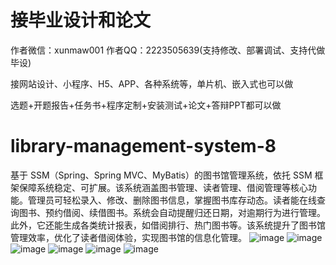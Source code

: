 # 接毕业设计和论文
作者微信：xunmaw001  作者QQ：2223505639(支持修改、部署调试、支持代做毕设)

接网站设计、小程序、H5、APP、各种系统等，单片机、嵌入式也可以做

选题+开题报告+任务书+程序定制+安装测试+论文+答辩PPT都可以做
# library-management-system-8
基于 SSM（Spring、Spring MVC、MyBatis）的图书馆管理系统，依托 SSM 框架保障系统稳定、可扩展。该系统涵盖图书管理、读者管理、借阅管理等核心功能。管理员可轻松录入、修改、删除图书信息，掌握图书库存动态。读者能在线查询图书、预约借阅、续借图书。系统会自动提醒归还日期，对逾期行为进行管理。此外，它还能生成各类统计报表，如借阅排行、热门图书等。该系统提升了图书馆管理效率，优化了读者借阅体验，实现图书馆的信息化管理。 
![image](https://github.com/user-attachments/assets/ea1cbc73-d296-4827-b070-8a069691e00c)
![image](https://github.com/user-attachments/assets/eb6b1b8a-b3fd-4680-afa3-d8fed9daf50a)
![image](https://github.com/user-attachments/assets/cf274167-11cc-41a4-85fe-79a3eaae157c)
![image](https://github.com/user-attachments/assets/b5a87ce4-8e96-46f8-8f29-32cc8a192900)
![image](https://github.com/user-attachments/assets/b8bbe171-b716-4e7f-bad9-53b5e8f5b3a7)
![image](https://github.com/user-attachments/assets/a6fced93-2650-4672-84c7-6cde61ba2bb7)
